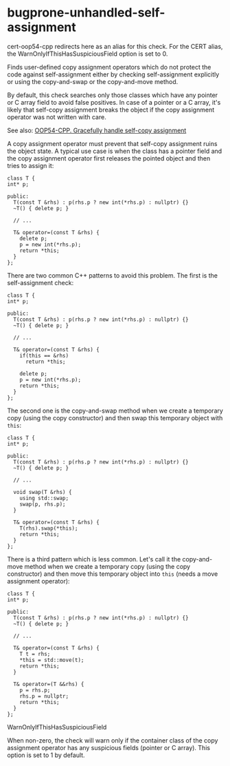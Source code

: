 bugprone-unhandled-self-assignment
==================================

<span class="title-ref">cert-oop54-cpp</span> redirects here as an alias
for this check. For the CERT alias, the <span
class="title-ref">WarnOnlyIfThisHasSuspiciousField</span> option is set
to <span class="title-ref">0</span>.

Finds user-defined copy assignment operators which do not protect the
code against self-assignment either by checking self-assignment
explicitly or using the copy-and-swap or the copy-and-move method.

By default, this check searches only those classes which have any
pointer or C array field to avoid false positives. In case of a pointer
or a C array, it's likely that self-copy assignment breaks the object if
the copy assignment operator was not written with care.

See also: [OOP54-CPP. Gracefully handle self-copy
assignment](https://wiki.sei.cmu.edu/confluence/display/cplusplus/OOP54-CPP.+Gracefully+handle+self-copy+assignment)

A copy assignment operator must prevent that self-copy assignment ruins
the object state. A typical use case is when the class has a pointer
field and the copy assignment operator first releases the pointed object
and then tries to assign it:

    class T {
    int* p;

    public:
      T(const T &rhs) : p(rhs.p ? new int(*rhs.p) : nullptr) {}
      ~T() { delete p; }

      // ...

      T& operator=(const T &rhs) {
        delete p;
        p = new int(*rhs.p);
        return *this;
      }
    };

There are two common C++ patterns to avoid this problem. The first is
the self-assignment check:

    class T {
    int* p;

    public:
      T(const T &rhs) : p(rhs.p ? new int(*rhs.p) : nullptr) {}
      ~T() { delete p; }

      // ...

      T& operator=(const T &rhs) {
        if(this == &rhs)
          return *this;

        delete p;
        p = new int(*rhs.p);
        return *this;
      }
    };

The second one is the copy-and-swap method when we create a temporary
copy (using the copy constructor) and then swap this temporary object
with `this`:

    class T {
    int* p;

    public:
      T(const T &rhs) : p(rhs.p ? new int(*rhs.p) : nullptr) {}
      ~T() { delete p; }

      // ...

      void swap(T &rhs) {
        using std::swap;
        swap(p, rhs.p);
      }

      T& operator=(const T &rhs) {
        T(rhs).swap(*this);
        return *this;
      }
    };

There is a third pattern which is less common. Let's call it the
copy-and-move method when we create a temporary copy (using the copy
constructor) and then move this temporary object into `this` (needs a
move assignment operator):

    class T {
    int* p;

    public:
      T(const T &rhs) : p(rhs.p ? new int(*rhs.p) : nullptr) {}
      ~T() { delete p; }

      // ...

      T& operator=(const T &rhs) {
        T t = rhs;
        *this = std::move(t);
        return *this;
      }

      T& operator=(T &&rhs) {
        p = rhs.p;
        rhs.p = nullptr;
        return *this;
      }
    };

WarnOnlyIfThisHasSuspiciousField

When non-zero, the check will warn only if the container class of the
copy assignment operator has any suspicious fields (pointer or C array).
This option is set to <span class="title-ref">1</span> by default.
